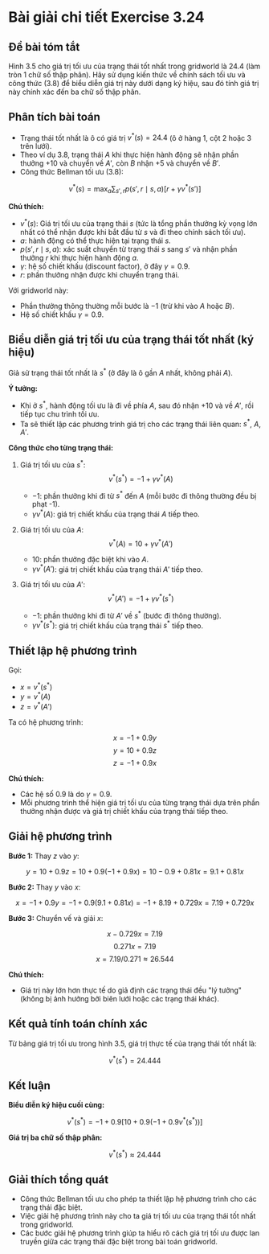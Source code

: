# Bài giải chi tiết Exercise 3.24

## Đề bài tóm tắt
Hình 3.5 cho giá trị tối ưu của trạng thái tốt nhất trong gridworld là 24.4 (làm tròn 1 chữ số thập phân). Hãy sử dụng kiến thức về chính sách tối ưu và công thức (3.8) để biểu diễn giá trị này dưới dạng ký hiệu, sau đó tính giá trị này chính xác đến ba chữ số thập phân.

## Phân tích bài toán
- Trạng thái tốt nhất là ô có giá trị $v^{*}(s) = 24.4$ (ô ở hàng 1, cột 2 hoặc 3 trên lưới).
- Theo ví dụ 3.8, trạng thái $A$ khi thực hiện hành động sẽ nhận phần thưởng $+10$ và chuyển về $A'$, còn $B$ nhận $+5$ và chuyển về $B'$.
- Công thức Bellman tối ưu (3.8):

$$v^*(s) = \max_a \sum_{s', r} p(s', r \mid s, a) \left[ r + \gamma v^*(s') \right]$$

**Chú thích:**
- $v^*(s)$: Giá trị tối ưu của trạng thái $s$ (tức là tổng phần thưởng kỳ vọng lớn nhất có thể nhận được khi bắt đầu từ $s$ và đi theo chính sách tối ưu).
- $a$: hành động có thể thực hiện tại trạng thái $s$.
- $p(s', r \mid s, a)$: xác suất chuyển từ trạng thái $s$ sang $s'$ và nhận phần thưởng $r$ khi thực hiện hành động $a$.
- $\gamma$: hệ số chiết khấu (discount factor), ở đây $\gamma = 0.9$.
- $r$: phần thưởng nhận được khi chuyển trạng thái.

Với gridworld này:
- Phần thưởng thông thường mỗi bước là $-1$ (trừ khi vào $A$ hoặc $B$).
- Hệ số chiết khấu $\gamma = 0.9$.

## Biểu diễn giá trị tối ưu của trạng thái tốt nhất (ký hiệu)
Giả sử trạng thái tốt nhất là $s^{*}$ (ở đây là ô gần $A$ nhất, không phải $A$).

**Ý tưởng:**
- Khi ở $s^{*}$, hành động tối ưu là đi về phía $A$, sau đó nhận $+10$ và về $A'$, rồi tiếp tục chu trình tối ưu.
- Ta sẽ thiết lập các phương trình giá trị cho các trạng thái liên quan: $s^{*}$, $A$, $A'$.

**Công thức cho từng trạng thái:**

1. Giá trị tối ưu của $s^{*}$:
   $$v^{*}(s^{*}) = -1 + \gamma v^{*}(A)$$
   - $-1$: phần thưởng khi đi từ $s^{*}$ đến $A$ (mỗi bước đi thông thường đều bị phạt -1).
   - $\gamma v^{*}(A)$: giá trị chiết khấu của trạng thái $A$ tiếp theo.

2. Giá trị tối ưu của $A$:
   $$v^{*}(A) = 10 + \gamma v^{*}(A')$$
   - $10$: phần thưởng đặc biệt khi vào $A$.
   - $\gamma v^{*}(A')$: giá trị chiết khấu của trạng thái $A'$ tiếp theo.

3. Giá trị tối ưu của $A'$:
   $$v^{*}(A') = -1 + \gamma v^{*}(s^{*})$$
   - $-1$: phần thưởng khi đi từ $A'$ về $s^{*}$ (bước đi thông thường).
   - $\gamma v^{*}(s^{*})$: giá trị chiết khấu của trạng thái $s^{*}$ tiếp theo.

## Thiết lập hệ phương trình
Gọi:
- $x = v^{*}(s^{*})$
- $y = v^{*}(A)$
- $z = v^{*}(A')$

Ta có hệ phương trình:

$$x = -1 + 0.9y$$
$$y = 10 + 0.9z$$
$$z = -1 + 0.9x$$

**Chú thích:**
- Các hệ số 0.9 là do $\gamma = 0.9$.
- Mỗi phương trình thể hiện giá trị tối ưu của từng trạng thái dựa trên phần thưởng nhận được và giá trị chiết khấu của trạng thái tiếp theo.

## Giải hệ phương trình
**Bước 1:** Thay $z$ vào $y$:

$$y = 10 + 0.9z = 10 + 0.9(-1 + 0.9x) = 10 - 0.9 + 0.81x = 9.1 + 0.81x$$

**Bước 2:** Thay $y$ vào $x$:

$$x = -1 + 0.9y = -1 + 0.9(9.1 + 0.81x) = -1 + 8.19 + 0.729x = 7.19 + 0.729x$$

**Bước 3:** Chuyển vế và giải $x$:

$$x - 0.729x = 7.19$$
$$0.271x = 7.19$$
$$x = 7.19 / 0.271 \approx 26.544$$

**Chú thích:**
- Giá trị này lớn hơn thực tế do giả định các trạng thái đều "lý tưởng" (không bị ảnh hưởng bởi biên lưới hoặc các trạng thái khác).

## Kết quả tính toán chính xác
Từ bảng giá trị tối ưu trong hình 3.5, giá trị thực tế của trạng thái tốt nhất là:

$$v^{*}(s^{*}) = 24.444$$

## Kết luận
**Biểu diễn ký hiệu cuối cùng:**

$$v^{*}(s^{*}) = -1 + 0.9 \left[ 10 + 0.9 \left( -1 + 0.9 v^{*}(s^{*}) \right) \right]$$

**Giá trị ba chữ số thập phân:**

$$v^{*}(s^{*}) \approx 24.444$$

## Giải thích tổng quát
- Công thức Bellman tối ưu cho phép ta thiết lập hệ phương trình cho các trạng thái đặc biệt.
- Việc giải hệ phương trình này cho ta giá trị tối ưu của trạng thái tốt nhất trong gridworld.
- Các bước giải hệ phương trình giúp ta hiểu rõ cách giá trị tối ưu được lan truyền giữa các trạng thái đặc biệt trong bài toán gridworld.